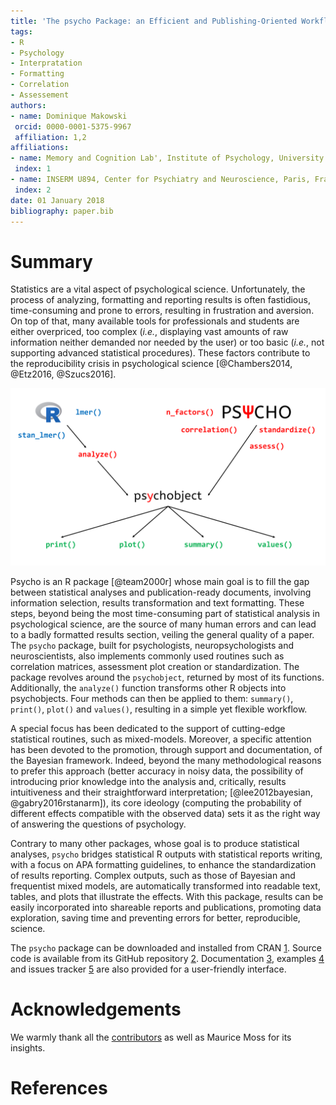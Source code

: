 ```yaml
---
title: 'The psycho Package: an Efficient and Publishing-Oriented Workflow for Psychological Science'
tags:
- R
- Psychology
- Interpratation
- Formatting
- Correlation
- Assessement
authors:
- name: Dominique Makowski
 orcid: 0000-0001-5375-9967
 affiliation: 1,2
affiliations:
- name: Memory and Cognition Lab', Institute of Psychology, University of Sorbonne Paris Cité, France
 index: 1
- name: INSERM U894, Center for Psychiatry and Neuroscience, Paris, France
 index: 2
date: 01 January 2018
bibliography: paper.bib
---
```


# Summary

Statistics are a vital aspect of psychological science. Unfortunately, the process of analyzing, formatting and reporting results is often fastidious, time-consuming and prone to errors, resulting in frustration and aversion. On top of that, many available tools for professionals and students are either overpriced, too complex (*i.e.*, displaying vast amounts of raw information neither demanded nor needed by the user) or too basic (*i.e.*, not supporting advanced statistical procedures). These factors contribute to the reproducibility crisis in psychological science [@Chambers2014, @Etz2016, @Szucs2016].

![psycho-workflow](figure1.PNG)

Psycho is an R package [@team2000r] whose main goal is to fill the gap between statistical analyses and publication-ready documents, involving information selection, results transformation and text formatting. These steps, beyond being the most time-consuming part of statistical analysis in psychological science, are the source of many human errors and can lead to a badly formatted results section, veiling the general quality of a paper. The `psycho` package, built for psychologists, neuropsychologists and neuroscientists, also implements commonly used routines such as correlation matrices, assessment plot creation or standardization. The package revolves around the `psychobject`, returned by most of its functions. Additionally, the `analyze()` function transforms other R objects into psychobjects. Four methods can then be applied to them: `summary()`, `print()`, `plot()` and `values()`, resulting in a simple yet flexible workflow.


A special focus has been dedicated to the support of cutting-edge statistical routines, such as mixed-models. Moreover, a specific attention has been devoted to the promotion, through support and documentation, of the Bayesian framework. Indeed, beyond the many methodological reasons to prefer this approach (better accuracy in noisy data, the possibility of introducing prior knowledge into the analysis and, critically, results intuitiveness and their straightforward interpretation; [@lee2012bayesian, @gabry2016rstanarm]), its core ideology (computing the probability of different effects compatible with the observed data) sets it as the right way of answering the questions of psychology.

Contrary to many other packages, whose goal is to produce statistical analyses, `psycho` bridges statistical R outputs with statistical reports writing, with a focus on APA formatting guidelines, to enhance the standardization of results reporting. Complex outputs, such as those of Bayesian and frequentist mixed models, are automatically transformed into readable text, tables, and plots that illustrate the effects. With this package, results can be easily incorporated into shareable reports and publications, promoting data exploration, saving time and preventing errors for better, reproducible, science.

The `psycho` package can be downloaded and installed from CRAN [1](https://CRAN.R-project.org/package=psycho). Source code is available from its GitHub repository [2](https://github.com/neuropsychology/psycho.R). Documentation [3](https://www.rdocumentation.org/packages/psycho), examples [4](https://CRAN.R-project.org/package=psycho/vignettes/overview.html) and issues tracker [5](https://github.com/neuropsychology/psycho.R/issues) are also provided for a user-friendly interface.


# Acknowledgements

We warmly thank all the [contributors](https://github.com/neuropsychology/psycho.R/graphs/contributors) as well as Maurice Moss for its insights.

# References


